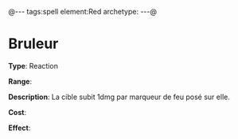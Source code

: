 @---
tags:spell
element:Red
archetype:
---@

# Bruleur

**Type**:
Reaction

**Range**:

**Description**:
La cible subit 1dmg par marqueur de feu posé sur elle.

**Cost**:

**Effect**:

